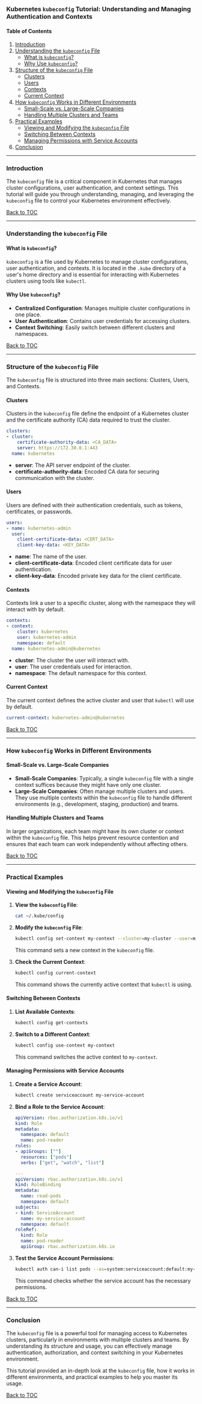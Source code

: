 ### Kubernetes `kubeconfig` Tutorial: Understanding and Managing Authentication and Contexts

#### Table of Contents

1. [Introduction](#introduction)
2. [Understanding the `kubeconfig` File](#understanding-the-kubeconfig-file)
   - [What is `kubeconfig`?](#what-is-kubeconfig)
   - [Why Use `kubeconfig`?](#why-use-kubeconfig)
3. [Structure of the `kubeconfig` File](#structure-of-the-kubeconfig-file)
   - [Clusters](#clusters)
   - [Users](#users)
   - [Contexts](#contexts)
   - [Current Context](#current-context)
4. [How `kubeconfig` Works in Different Environments](#how-kubeconfig-works-in-different-environments)
   - [Small-Scale vs. Large-Scale Companies](#small-scale-vs-large-scale-companies)
   - [Handling Multiple Clusters and Teams](#handling-multiple-clusters-and-teams)
5. [Practical Examples](#practical-examples)
   - [Viewing and Modifying the `kubeconfig` File](#viewing-and-modifying-the-kubeconfig-file)
   - [Switching Between Contexts](#switching-between-contexts)
   - [Managing Permissions with Service Accounts](#managing-permissions-with-service-accounts)
6. [Conclusion](#conclusion)

---

### Introduction

The `kubeconfig` file is a critical component in Kubernetes that manages cluster configurations, user authentication, and context settings. This tutorial will guide you through understanding, managing, and leveraging the `kubeconfig` file to control your Kubernetes environment effectively.

[Back to TOC](#table-of-contents)

---

### Understanding the `kubeconfig` File

#### What is `kubeconfig`?

`kubeconfig` is a file used by Kubernetes to manage cluster configurations, user authentication, and contexts. It is located in the `.kube` directory of a user's home directory and is essential for interacting with Kubernetes clusters using tools like `kubectl`.

#### Why Use `kubeconfig`?

- **Centralized Configuration**: Manages multiple cluster configurations in one place.
- **User Authentication**: Contains user credentials for accessing clusters.
- **Context Switching**: Easily switch between different clusters and namespaces.

[Back to TOC](#table-of-contents)

---

### Structure of the `kubeconfig` File

The `kubeconfig` file is structured into three main sections: Clusters, Users, and Contexts.

#### Clusters

Clusters in the `kubeconfig` file define the endpoint of a Kubernetes cluster and the certificate authority (CA) data required to trust the cluster.

```yaml
clusters:
- cluster:
    certificate-authority-data: <CA_DATA>
    server: https://172.30.0.1:443
  name: kubernetes
```

- **server**: The API server endpoint of the cluster.
- **certificate-authority-data**: Encoded CA data for securing communication with the cluster.

#### Users

Users are defined with their authentication credentials, such as tokens, certificates, or passwords.

```yaml
users:
- name: kubernetes-admin
  user:
    client-certificate-data: <CERT_DATA>
    client-key-data: <KEY_DATA>
```

- **name**: The name of the user.
- **client-certificate-data**: Encoded client certificate data for user authentication.
- **client-key-data**: Encoded private key data for the client certificate.

#### Contexts

Contexts link a user to a specific cluster, along with the namespace they will interact with by default.

```yaml
contexts:
- context:
    cluster: kubernetes
    user: kubernetes-admin
    namespace: default
  name: kubernetes-admin@kubernetes
```

- **cluster**: The cluster the user will interact with.
- **user**: The user credentials used for interaction.
- **namespace**: The default namespace for this context.

#### Current Context

The current context defines the active cluster and user that `kubectl` will use by default.

```yaml
current-context: kubernetes-admin@kubernetes
```

[Back to TOC](#table-of-contents)

---

### How `kubeconfig` Works in Different Environments

#### Small-Scale vs. Large-Scale Companies

- **Small-Scale Companies**: Typically, a single `kubeconfig` file with a single context suffices because they might have only one cluster.
- **Large-Scale Companies**: Often manage multiple clusters and users. They use multiple contexts within the `kubeconfig` file to handle different environments (e.g., development, staging, production) and teams.

#### Handling Multiple Clusters and Teams

In larger organizations, each team might have its own cluster or context within the `kubeconfig` file. This helps prevent resource contention and ensures that each team can work independently without affecting others.

[Back to TOC](#table-of-contents)

---

### Practical Examples

#### Viewing and Modifying the `kubeconfig` File

1. **View the `kubeconfig` File**:
   ```bash
   cat ~/.kube/config
   ```

2. **Modify the `kubeconfig` File**:
   ```bash
   kubectl config set-context my-context --cluster=my-cluster --user=my-user
   ```

   This command sets a new context in the `kubeconfig` file.

3. **Check the Current Context**:
   ```bash
   kubectl config current-context
   ```
   This command shows the currently active context that `kubectl` is using.

#### Switching Between Contexts

1. **List Available Contexts**:
   ```bash
   kubectl config get-contexts
   ```

2. **Switch to a Different Context**:
   ```bash
   kubectl config use-context my-context
   ```

   This command switches the active context to `my-context`.

#### Managing Permissions with Service Accounts

1. **Create a Service Account**:
   ```bash
   kubectl create serviceaccount my-service-account
   ```

2. **Bind a Role to the Service Account**:
   ```yaml
   apiVersion: rbac.authorization.k8s.io/v1
   kind: Role
   metadata:
     namespace: default
     name: pod-reader
   rules:
   - apiGroups: [""]
     resources: ["pods"]
     verbs: ["get", "watch", "list"]

   ---
   apiVersion: rbac.authorization.k8s.io/v1
   kind: RoleBinding
   metadata:
     name: read-pods
     namespace: default
   subjects:
   - kind: ServiceAccount
     name: my-service-account
     namespace: default
   roleRef:
     kind: Role
     name: pod-reader
     apiGroup: rbac.authorization.k8s.io
   ```

3. **Test the Service Account Permissions**:
   ```bash
   kubectl auth can-i list pods --as=system:serviceaccount:default:my-service-account
   ```

   This command checks whether the service account has the necessary permissions.

[Back to TOC](#table-of-contents)

---

### Conclusion

The `kubeconfig` file is a powerful tool for managing access to Kubernetes clusters, particularly in environments with multiple clusters and teams. By understanding its structure and usage, you can effectively manage authentication, authorization, and context switching in your Kubernetes environment.

This tutorial provided an in-depth look at the `kubeconfig` file, how it works in different environments, and practical examples to help you master its usage.

[Back to TOC](#table-of-contents)
